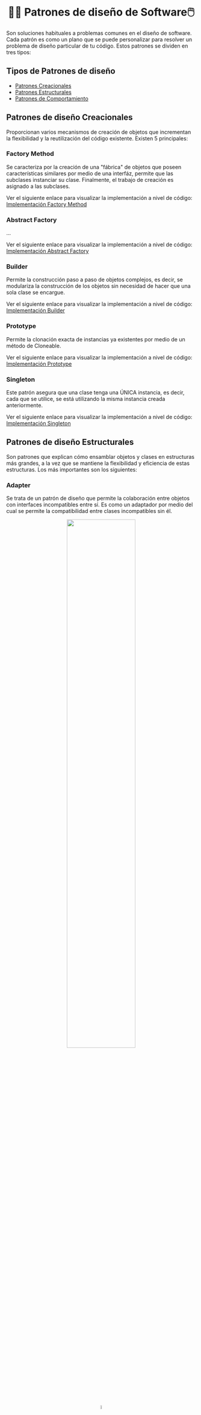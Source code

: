 <h1 align="center">👩‍💻 Patrones de diseño de Software🖱️</h1>
<p>Son soluciones habituales a problemas comunes en el diseño de software. Cada patrón es como un plano que se puede personalizar para resolver un problema de diseño particular de tu código. Estos patrones se dividen en tres tipos:</p>

<h2>Tipos de Patrones de diseño</h2>

- [Patrones Creacionales](#creacionales)
- [Patrones Estructurales](#estructurales)
- [Patrones de Comportamiento](#comportamiento)


<h2><a name="creacionales">Patrones de diseño Creacionales</a></h2>
<p>Proporcionan varios mecanismos de creación de objetos que incrementan la flexibilidad y la reutilización del código existente. Existen 5 principales:</p>

<h3>Factory Method</h3>
<p>Se caracteriza por la creación de una "fábrica" de objetos que poseen características similares por medio de una interfáz, permite que las subclases instanciar su clase. Finalmente, el trabajo de creación es asignado a las subclases.</p>
<p>Ver el siguiente enlace para visualizar la implementación a nivel de código: <a href="https://github.com/furekinux/Java_ForeroDaniela/tree/main/dia_12/PatronesCreacionales/src/FACTORY">Implementación Factory Method</a></p>

<h3>Abstract Factory</h3>
<p>...</p>
<p>Ver el siguiente enlace para visualizar la implementación a nivel de código: <a href="">Implementación Abstract Factory</a></p>

<h3>Builder</h3>
<p>Permite la construcción paso a paso de objetos complejos, es decir, se modulariza la construcción de los objetos sin necesidad de hacer que una sola clase se encargue.</p>
<p>Ver el siguiente enlace para visualizar la implementación a nivel de código: <a href="https://github.com/furekinux/Java_ForeroDaniela/tree/main/dia_12/PatronesCreacionales/src/BUILDER">Implementación Builder</a></p>


<h3>Prototype</h3>
<p>Permite la clonación exacta de instancias ya existentes por medio de un método de Cloneable.</p>
<p>Ver el siguiente enlace para visualizar la implementación a nivel de código: <a href="https://github.com/furekinux/Java_ForeroDaniela/tree/main/dia_12/PatronesCreacionales/src/PROTOTYPE">Implementación Prototype</a></p>


<h3>Singleton</h3>
<p>Este patrón asegura que una clase tenga una ÚNICA instancia, es decir, cada que se utilice, se está utilizando la misma instancia creada anteriormente.</p>
<p>Ver el siguiente enlace para visualizar la implementación a nivel de código: <a href="https://github.com/furekinux/Java_ForeroDaniela/tree/main/dia_12/PatronesCreacionales/src/SINGLETON">Implementación Singleton</a></p>


<h2><a name="estructurales">Patrones de diseño Estructurales</a></h2>
<p>Son patrones que explican cómo ensamblar objetos y clases en estructuras más grandes, a la vez que se mantiene la flexibilidad y eficiencia de estas estructuras. Los más importantes son los siguientes:</p>

<h3>Adapter</h3>
<p>Se trata de un patrón de diseño que permite la colaboración entre objetos con interfaces incompatibles entre sí. Es como un adaptador por medio del cual se permite la compatibilidad entre clases incompatibles sin él.</p>
<p align="center"><img src="https://refactoring.guru/images/patterns/diagrams/adapter/problem-es.png" width="60%"/></p>
<p align="center"><img src="https://cdn-icons-png.freepik.com/512/5083/5083079.png" width="5%"/></p>
<p align="center"><img src="https://refactoring.guru/images/patterns/diagrams/adapter/solution-es.png" width="60%"/></p>
<p>Al utilizar un adaptador, se vuelve compatible el archivo con el otro tipo de archivo sin perder la información que contiene originalmente. Es como si se trata de un cable USB que necesita conectarse a un puerto distinto al suyo.</p>

<h4>Ejemplo de Implementación</h4>

<p>Se tiene una clase de agujero circular:</p>

```java
public class RoundHole {
    // Agregar atributo de radio al agujero
    private double radius;

    // Constructor del agujero circular con su radio
    public RoundHole(double radius) {
        this.radius = radius;
    }

    // Obtener el valor del radio
    public double getRadius() {
        return radius;
    }

    // Realiza el proceso de decir cuando la figura cabe o no en el agujero de acuerdo con el radio
    public boolean fits(RoundPeg peg) {
        boolean result;
        result = (this.getRadius() >= peg.getRadius());
        return result;
    }
}
```
<p>Luego, una clase de piezas redondas, como lo sería un cilindo:</p>

```java
public class RoundPeg {
    private double radius;

    // Contructor vacío
    public RoundPeg() {}

    // Contructor con el radio de la pieza
    public RoundPeg(double radius) {
        this.radius = radius;
    }

    // Retorna el radio de la pieza
    public double getRadius() {
        return radius;
    }
}
```
<p>La clase <code>RoundPeg</code>(Clase de piezas redodas) es compatibble con la clase <code>RoundHole</code>(Clase de agujeros en forma circular), al ejecutar el comando para saber si la pieza cumple con el requisito de que su radio sea menor o igual al radio del agujero, se retornará que efecttivamente cabe.</p>

<p>Por otro lado, si tenemos una pieza cuadrada como la siguiente:</p>

```java
public class SquarePeg {
    // Se agrega el atributo ancho del cuadrado
    private double width;

    // Constructor de la pieza
    public SquarePeg(double width) {
        this.width = width;
    }

    // Devuelve el ancho del cuadrado de la pieza
    public double getWidth() {
        return width;
    }

    // Calcula el área del cuadrado
    public double getSquare() {
        double result;
        result = Math.pow(this.width, 2); // Math.pow realiza la potencia de un número A potenciado a la B
        return result;
    }
}
```
<p>Si ententamos ejecutar la verificación de si la pieza cabe o no, no se tendrá un resultado acertado, dado que se habla del ancho del cuadrado, no de un radio como lo dice el método de verificación. Teniendo en cuenta esto, se crea la clase de adaptador:</p>

```java
public class SquarePegAdapter extends RoundPeg { // Extiende de la clase RoundPeg

    // Se agrega como atributo la pieza cuadrada
    private SquarePeg peg;

    // Constructor con el objeto de la pieza cuadrada
    public SquarePegAdapter(SquarePeg peg) {
        this.peg = peg;
    }
    
    @Override // Realiza Override para modificar la función con la que normalmente obtendría el radio
    public double getRadius() {
        double result;

        // Se calcula la longitud entre un vértice y el centro del cuadrado, siendo equivalente al radio dentro de una circunferencia
        result = (Math.sqrt(Math.pow((peg.getWidth() / 2), 2) * 2));
        return result;
    }
}
```
<p>Finalmente, se hace uso de las clases en la principal de la siguiente manera:</p>

```java
public class Main {
    public static void main(String[] args) {
        
        // Una pieza circular, cumple con los requisitos de tener un radio menor o igual y cabe en el agujero
        RoundHole hole = new RoundHole(5);
        RoundPeg rpeg = new RoundPeg(5);
        if (hole.fits(rpeg)) {
            System.out.println("Pieza circular de radio 5 cabe en el agujero circular de radio 5.");
        }

        // Si se usara el mètodo con las siguientes piezas, no se obtendría un resultado porque no tienen radio
        SquarePeg smallSqPeg = new SquarePeg(2);
        SquarePeg largeSqPeg = new SquarePeg(20);

        // El adaptador se encarga de hallar el equivalente al radio
        SquarePegAdapter smallSqPegAdapter = new SquarePegAdapter(smallSqPeg);
        SquarePegAdapter largeSqPegAdapter = new SquarePegAdapter(largeSqPeg);
        if (hole.fits(smallSqPegAdapter)) {
            // Si la pieza cabe, se da el siguiente mensaje
            System.out.println("Pieza cuadrara de ancho 2 cabe en el agujero circular de radio 5.");
        }
        if (!hole.fits(largeSqPegAdapter)) {
            // Si la pieza NO cabe, se da el siguiente mensaje
            System.out.println("Pieza cuadrara de ancho 20 no cabe en el agujero circular de radio 5.");
        }
    }
}
```

<h3>Bridge</h3>
<p>Permite dividir una clase grande, o un grupo de clases estrechamente relacionadas, en dos jerarquías separadas (abstracción e implementación) que pueden desarrollarse independientemente la una de la otra.</p>
<p align="center"><img src="https://refactoring.guru/images/patterns/diagrams/bridge/problem-es.png" width="60%"/></p>
<p align="center"><img src="https://cdn-icons-png.freepik.com/512/5083/5083079.png" width="5%"/></p>
<p align="center"><img src="https://refactoring.guru/images/patterns/diagrams/bridge/solution-es.png" width="60%"/></p>
<p>Se cambia la herencia a la composición, de tal manera que los colores estarán en subclases separadas de las formas, entonces, al añadir nuevos colores no se exigirá cambiar o crear nuevas subclases para cada forma con determinado color.</p>

<h3>Composite</h3>
<p>Permite componer objetos en estructuras de árbol y trabajar con esas estructuras como si fueran objetos individuales.</p>
<p align="center"><img src="https://refactoring.guru/images/patterns/diagrams/composite/problem-es.png" width="60%"/></p>
<p align="center"><img src="https://cdn-icons-png.freepik.com/512/5083/5083079.png" width="5%"/></p>
<p align="center"><img src="https://refactoring.guru/images/patterns/content/composite/composite-comic-1-es.png" width="60%"/></p>
<p>No se tiene la preocupación por clases concretas que hacen parte del conjunto final, se trata por igual cada uno a través de una interfáz común. Si ocurre una equivocación con un método, la solicitud pasará por todos los objetos el árbol.</p>

<h3>Decorator o "Wrapper"</h3>
<p>Permite añadir funcionalidades a objetos colocando estos objetos dentro de objetos encapsuladores especiales que contienen estas funcionalidades. En otras palabras, se le agregan nuevas "capas" que contienen funcionalidades a determinado objeto inicial.</p>
<p align="center"><img src="https://refactoring.guru/images/patterns/diagrams/decorator/problem1-es.png" width="40%"/><img src="https://refactoring.guru/images/patterns/diagrams/decorator/problem2.png" width="40%"/></p>
<p align="center"><img src="https://refactoring.guru/images/patterns/diagrams/decorator/problem2.png" width="40%"/><img src="https://refactoring.guru/images/patterns/diagrams/decorator/problem3.png" width="40%"/></p>
<p align="center"><img src="https://cdn-icons-png.freepik.com/512/5083/5083079.png" width="5%"/></p>
<p align="center"><img src="https://refactoring.guru/images/patterns/diagrams/decorator/solution1-es.png" width="60%"/></p>
<p align="center"><img src="https://refactoring.guru/images/patterns/diagrams/decorator/solution2.png" width="40%"/><img src="https://refactoring.guru/images/patterns/diagrams/decorator/solution3-es.png" width="40%"/></p>
<p>La herencia está muy limitada a comparación de la agregación/composición, se puede decir que funcionan práctimanente del mismo modo, pero en la mayoría de lenguajes, la herencia no permite a una clase heredar comportamientos de varias clases al mismo tiempo. En este caso <code>Notifier</code> sería la clase que tendrá la funcionalidad de enviar mensajes, mientras que los decoradores serán los encargados de modificarla de acuerdo a la notificación que se busca enviar.</p>

<h3>Facade</h3>
<p>Proporciona una interfaz simplificada a una biblioteca, un framework o cualquier otro grupo complejo de clases.</p>

```txt
Se tiene que lograr que un código trabaje con un amplio grupo de objetos que pertenecen a una sofisticada
biblioteca o framework. Normalmente, debes inicializar todos esos objetos, llevar un registro de las
dependencias, ejecutar los métodos en el orden correcto y así sucesivamente.

Como resultado, la lógica de negocio de tus clases se vería estrechamente acoplada a los detalles de
implementación de las clases de terceros, haciéndola difícil de comprender y mantener.
```
<p align="center"><img src="https://cdn-icons-png.freepik.com/512/5083/5083079.png" width="5%"/></p>

```txt
Una fachada es una clase que proporciona una interfaz simple a un subsistema complejo que contiene
muchas partes móviles. Una fachada puede proporcionar una funcionalidad limitada en comparación con
trabajar directamente con el subsistema. Sin embargo, tan solo incluye las funciones realmente
importantes para los clientes.

Tener una fachada resulta útil cuando tienes que integrar tu aplicación con una biblioteca sofisticada
con decenas de funciones, de la cual sólo necesitas una pequeña parte.
```
<p>Este patrón permite que el usuario tenga una interfáz fácil de entender que no necesariamente debe disponer de todas las funciones, sino solamente las que necesita.</p>
<p align="center"><img src="https://refactoring.guru/images/patterns/diagrams/facade/live-example-es.png" width="50%"/></p>

<h3>Flyweight</h3>
<p>Permite mantener más objetos dentro de la cantidad disponible de RAM compartiendo las partes comunes del estado entre varios objetos en lugar de mantener toda la información en cada objeto.</p>
<p align="center"><img src="https://refactoring.guru/images/patterns/diagrams/flyweight/problem-es.png" width="60%"/></p>
<p align="center"><img src="https://cdn-icons-png.freepik.com/512/5083/5083079.png" width="5%"/></p>
<p align="center"><img src="https://refactoring.guru/images/patterns/diagrams/flyweight/solution1-es.png" width="55%"/><img src="https://refactoring.guru/images/patterns/diagrams/flyweight/solution3-es.png" width="40%"/></p>
<p>La modificación de la clase de las partículas que se producen, sugiere que dejemos de almacenar el estado extrínseco dentro del objeto. En lugar de eso, debes pasar este estado a métodos específicos que dependen de él. Tan solo el estado intrínseco se mantiene dentro del objeto, permitiendo que lo reutilices en distintos contextos.</p>

<h3>Proxy</h3>
<p>Permite proporcionar un sustituto o marcador de posición para otro objeto. Un proxy controla el acceso al objeto original, permitiéndote hacer algo antes o después de que la solicitud llegue al objeto original.</p>
<p align="center"><img src="https://refactoring.guru/images/patterns/diagrams/proxy/problem-es.png" width="60%"/></p>
<p align="center"><img src="https://cdn-icons-png.freepik.com/512/5083/5083079.png" width="5%"/></p>
<p align="center"><img src="https://refactoring.guru/images/patterns/diagrams/proxy/solution-es.png" width="60%"/></p>
<p>El <code>Proxy</code> se camufla como objeto de la base de datos. Puede gestionar la inicialización diferida y el caché de resultados sin que el cliente o el objeto real de la base de datos lo sepan. Tiene la función de optimizar la velocidad de consulta con la base de datos real.</p>

<h2><a name="comportamiento">Patrones de diseño de Comportamiento</a></h2>
<p>Estos patrones tratan con algoritmos y la asignación de responsabilidades entre objetos. Entre los más importantes se encuentran:</p>

<h3>Chain of Responsability</h3>
<p>Permite pasar solicitudes a lo largo de una cadena de manejadores. Al recibir una solicitud, cada manejador decide si la procesa o si la pasa al siguiente manejador de la cadena.</p>
<p align="center"><img src="https://refactoring.guru/images/patterns/diagrams/chain-of-responsibility/problem1-es.png" width="45%"/><img src="https://refactoring.guru/images/patterns/diagrams/chain-of-responsibility/problem2-es.png" width="45%"/></p>
<p align="center"><img src="https://cdn-icons-png.freepik.com/512/5083/5083079.png" width="5%"/></p>
<p align="center"><img src="https://refactoring.guru/images/patterns/diagrams/chain-of-responsibility/solution1-es.png" width="50%"/><img src="https://refactoring.guru/images/patterns/diagrams/chain-of-responsibility/solution2-es.png" width="40%"/></p>
<p></p>

<h3>Command</h3>
<p>Convierte una solicitud en un objeto independiente que contiene toda la información sobre la solicitud. Esta transformación te permite parametrizar los métodos con diferentes solicitudes, retrasar o poner en cola la ejecución de una solicitud y soportar operaciones que no se pueden realizar.</p>

<h3>Iterator</h3>
<p>Permite recorrer elementos de una colección sin exponer su representación subyacente (lista, pila, árbol, etc.).</p>

<h3>Mediator</h3>
<p>Permite reducir las dependencias caóticas entre objetos. El patrón restringe las comunicaciones directas entre los objetos, forzándolos a colaborar únicamente a través de un objeto mediador.</p>

<h3>Memento</h3>


<h3>Observer</h3>


<h3>State</h3>


<h3>Strategy</h3>


<h3>Template Method</h3>


<h3>Visitor</h3>
